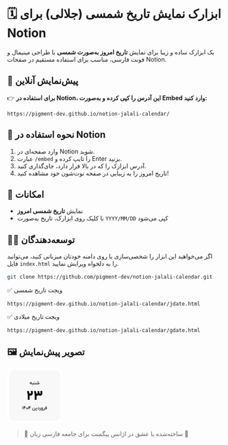 # 🗓️ ابزارک نمایش تاریخ شمسی (جلالی) برای Notion

یک ابزارک ساده و زیبا برای نمایش **تاریخ امروز به‌صورت شمسی** با طراحی مینیمال و فونت فارسی، مناسب برای استفاده مستقیم در صفحات Notion.

## 🔗 پیش‌نمایش آنلاین

👉 **برای استفاده در Notion، این آدرس را کپی کرده و به‌صورت Embed وارد کنید:**

```
https://pigment-dev.github.io/notion-jalali-calendar/
```

## 📌 نحوه استفاده در Notion

1. وارد صفحه‌ای در Notion شوید.
2. عبارت `/embed` را تایپ کرده و Enter بزنید.
3. آدرس ابزارک را که در بالا قرار دارد، جای‌گذاری کنید.
4. تاریخ امروز را به زیبایی در صفحه نوت‌شون خود مشاهده کنید!

## 🧰 امکانات

- نمایش **تاریخ شمسی امروز**
- با کلیک روی ابزارک، تاریخ به‌صورت `YYYY/MM/DD` کپی می‌شود

## 🧑‍💻 توسعه‌دهندگان

اگر می‌خواهید این ابزار را شخصی‌سازی یا روی دامنه خودتان میزبانی کنید، می‌توانید فایل `index.html` را به دلخواه ویرایش نمایید.

```bash
git clone https://github.com/pigment-dev/notion-jalali-calendar.git
```


✅ ویجت تاریخ شمسی
```
https://pigment-dev.github.io/notion-jalali-calendar/jdate.html
```

✅ ویجت تاریخ میلادی
```
https://pigment-dev.github.io/notion-jalali-calendar/gdate.html
```

## 🖼️ تصویر پیش‌نمایش

<img src="shot.png" width="128">


> 🧡 ساخته‌شده با عشق در اژانس پیگمنت برای جامعه فارسی‌ زبان 🧡